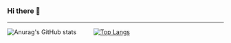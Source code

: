 ### Hi there 👋

<hr/>

![Anurag's GitHub stats](https://github-readme-stats.vercel.app/api?username=Aranjhonn&show_icons=true&theme=gruvbox) &emsp; &emsp; [![Top Langs](https://github-readme-stats.vercel.app/api/top-langs/?username=Aranjhonn&layout=donut)](https://github.com/anuraghazra/github-readme-stats)


<!--
**Aranjhonn/Aranjhonn** is a ✨ _special_ ✨ repository because its `README.md` (this file) appears on your GitHub profile.

Here are some ideas to get you started:

- 🔭 I’m currently working on ...
- 🌱 I’m currently learning ...
- 👯 I’m looking to collaborate on ...
- 🤔 I’m looking for help with ...
- 💬 Ask me about ...
- 📫 How to reach me: ...
- 😄 Pronouns: ...
- ⚡ Fun fact: ...
-->
